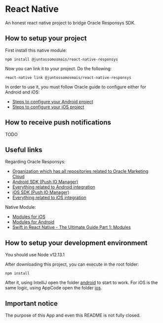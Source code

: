 # React Native

An honest react native project to bridge Oracle Responsys SDK.

## How to setup your project

First install this native module:

    npm install @juntossomosmais/react-native-responsys
    
Now you can link it to your project. Do the following:

    react-native link @juntossomosmais/react-native-responsys

In order to use it, you must follow Oracle guide to configure either for Android and iOS:

- [Steps to configure your Android project](https://docs.oracle.com/cloud/latest/marketingcs_gs/OMCFB/android/step-by-step/)
- [Steps to configure your iOS project](https://docs.oracle.com/cloud/latest/marketingcs_gs/OMCFB/ios/step-by-step/)

## How to receive push notifications 

TODO

## Useful links

Regarding Oracle Responsys:

- [Organization which has all repositories related to Oracle Marketing Cloud](https://github.com/pushio)
- [Android SDK (Push IO Manager)](https://github.com/pushio/PushIOManager_Android)
- [Everything related to Android integration](https://docs.oracle.com/cloud/latest/marketingcs_gs/OMCFB/android/)
- [iOS SDK (Push IO Manager)](https://github.com/pushio/PushIOManager_iOS)
- [Everything related to iOS integration](https://docs.oracle.com/cloud/latest/marketingcs_gs/OMCFB/ios/)

Native Module:

- [Modules for iOS](https://facebook.github.io/react-native/docs/native-modules-ios)
- [Modules for Android](https://facebook.github.io/react-native/docs/native-modules-android)
- [Swift in React Native - The Ultimate Guide Part 1: Modules](https://teabreak.e-spres-oh.com/swift-in-react-native-the-ultimate-guide-part-1-modules-9bb8d054db03)

## How to setup your development environment

You should use Node v12.13.1

After downloading this project, you can execute in the root folder:

    npm install
    
After it, using IntelliJ open the folder [android](android) to start to work. For iOS is the same logic, using AppCode open the folder [ios](ios).

## Important notice

The purpose of this App and even this README is not fully closed.
